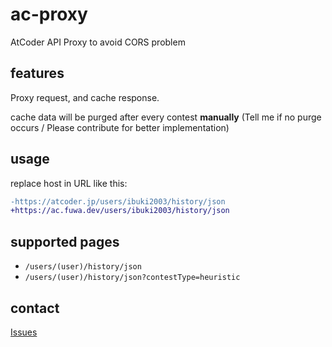 # ac-proxy

AtCoder API Proxy to avoid CORS problem

## features

Proxy request, and cache response.

cache data will be purged after every contest **manually**
(Tell me if no purge occurs / Please contribute for better implementation)


## usage

replace host in URL like this:

```diff
-https://atcoder.jp/users/ibuki2003/history/json
+https://ac.fuwa.dev/users/ibuki2003/history/json
```

## supported pages

- `/users/(user)/history/json`
- `/users/(user)/history/json?contestType=heuristic`

## contact

[Issues](https://github.com/ibuki2003/ac-proxy/issues)
